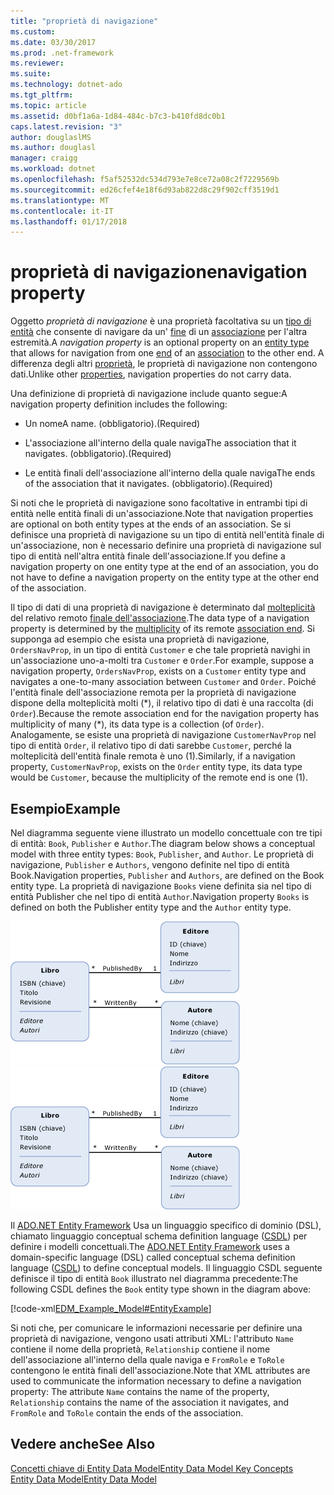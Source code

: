 ```yaml
---
title: "proprietà di navigazione"
ms.custom: 
ms.date: 03/30/2017
ms.prod: .net-framework
ms.reviewer: 
ms.suite: 
ms.technology: dotnet-ado
ms.tgt_pltfrm: 
ms.topic: article
ms.assetid: d0bf1a6a-1d84-484c-b7c3-b410fd8dc0b1
caps.latest.revision: "3"
author: douglaslMS
ms.author: douglasl
manager: craigg
ms.workload: dotnet
ms.openlocfilehash: f5af52532dc534d793e7e8ce72a08c2f7229569b
ms.sourcegitcommit: ed26cfef4e18f6d93ab822d8c29f902cff3519d1
ms.translationtype: MT
ms.contentlocale: it-IT
ms.lasthandoff: 01/17/2018
---
```

# <a name="navigation-property"></a><span data-ttu-id="78224-102">proprietà di navigazione</span><span class="sxs-lookup"><span data-stu-id="78224-102">navigation property</span></span>
<span data-ttu-id="78224-103">Oggetto *proprietà di navigazione* è una proprietà facoltativa su un [tipo di entità](../../../../docs/framework/data/adonet/entity-type.md) che consente di navigare da un' [fine](../../../../docs/framework/data/adonet/association-end.md) di un [associazione](../../../../docs/framework/data/adonet/association-type.md) per l'altra estremità.</span><span class="sxs-lookup"><span data-stu-id="78224-103">A *navigation property* is an optional property on an [entity type](../../../../docs/framework/data/adonet/entity-type.md) that allows for navigation from one [end](../../../../docs/framework/data/adonet/association-end.md) of an [association](../../../../docs/framework/data/adonet/association-type.md) to the other end.</span></span> <span data-ttu-id="78224-104">A differenza degli altri [proprietà](../../../../docs/framework/data/adonet/property.md), le proprietà di navigazione non contengono dati.</span><span class="sxs-lookup"><span data-stu-id="78224-104">Unlike other [properties](../../../../docs/framework/data/adonet/property.md), navigation properties do not carry data.</span></span>  
  
 <span data-ttu-id="78224-105">Una definizione di proprietà di navigazione include quanto segue:</span><span class="sxs-lookup"><span data-stu-id="78224-105">A navigation property definition includes the following:</span></span>  
  
-   <span data-ttu-id="78224-106">Un nome</span><span class="sxs-lookup"><span data-stu-id="78224-106">A name.</span></span> <span data-ttu-id="78224-107">(obbligatorio).</span><span class="sxs-lookup"><span data-stu-id="78224-107">(Required)</span></span>  
  
-   <span data-ttu-id="78224-108">L'associazione all'interno della quale naviga</span><span class="sxs-lookup"><span data-stu-id="78224-108">The association that it navigates.</span></span> <span data-ttu-id="78224-109">(obbligatorio).</span><span class="sxs-lookup"><span data-stu-id="78224-109">(Required)</span></span>  
  
-   <span data-ttu-id="78224-110">Le entità finali dell'associazione all'interno della quale naviga</span><span class="sxs-lookup"><span data-stu-id="78224-110">The ends of the association that it navigates.</span></span> <span data-ttu-id="78224-111">(obbligatorio).</span><span class="sxs-lookup"><span data-stu-id="78224-111">(Required)</span></span>  
  
 <span data-ttu-id="78224-112">Si noti che le proprietà di navigazione sono facoltative in entrambi tipi di entità nelle entità finali di un'associazione.</span><span class="sxs-lookup"><span data-stu-id="78224-112">Note that navigation properties are optional on both entity types at the ends of an association.</span></span> <span data-ttu-id="78224-113">Se si definisce una proprietà di navigazione su un tipo di entità nell'entità finale di un'associazione, non è necessario definire una proprietà di navigazione sul tipo di entità nell'altra entità finale dell'associazione.</span><span class="sxs-lookup"><span data-stu-id="78224-113">If you define a navigation property on one entity type at the end of an association, you do not have to define a navigation property on the entity type at the other end of the association.</span></span>  
  
 <span data-ttu-id="78224-114">Il tipo di dati di una proprietà di navigazione è determinato dal [molteplicità](../../../../docs/framework/data/adonet/association-end-multiplicity.md) del relativo remoto [finale dell'associazione](../../../../docs/framework/data/adonet/association-end.md).</span><span class="sxs-lookup"><span data-stu-id="78224-114">The data type of a navigation property is determined by the [multiplicity](../../../../docs/framework/data/adonet/association-end-multiplicity.md) of its remote [association end](../../../../docs/framework/data/adonet/association-end.md).</span></span> <span data-ttu-id="78224-115">Si supponga ad esempio che esista una proprietà di navigazione, `OrdersNavProp`, in un tipo di entità `Customer` e che tale proprietà navighi in un'associazione uno-a-molti tra `Customer` e `Order`.</span><span class="sxs-lookup"><span data-stu-id="78224-115">For example, suppose a navigation property, `OrdersNavProp`, exists on a `Customer` entity type and navigates a one-to-many association between `Customer` and `Order`.</span></span> <span data-ttu-id="78224-116">Poiché l'entità finale dell'associazione remota per la proprietà di navigazione dispone della molteplicità molti (\*), il relativo tipo di dati è una raccolta (di `Order`).</span><span class="sxs-lookup"><span data-stu-id="78224-116">Because the remote association end for the navigation property has multiplicity of many (\*), its data type is a collection (of `Order`).</span></span> <span data-ttu-id="78224-117">Analogamente, se esiste una proprietà di navigazione `CustomerNavProp` nel tipo di entità `Order`, il relativo tipo di dati sarebbe `Customer`, perché la molteplicità dell'entità finale remota è uno (1).</span><span class="sxs-lookup"><span data-stu-id="78224-117">Similarly, if a navigation property, `CustomerNavProp`, exists on the `Order` entity type, its data type would be `Customer`, because the multiplicity of the remote end is one (1).</span></span>  
  
## <a name="example"></a><span data-ttu-id="78224-118">Esempio</span><span class="sxs-lookup"><span data-stu-id="78224-118">Example</span></span>  
 <span data-ttu-id="78224-119">Nel diagramma seguente viene illustrato un modello concettuale con tre tipi di entità: `Book`, `Publisher` e `Author`.</span><span class="sxs-lookup"><span data-stu-id="78224-119">The diagram below shows a conceptual model with three entity types: `Book`, `Publisher`, and `Author`.</span></span> <span data-ttu-id="78224-120">Le proprietà di navigazione, `Publisher` e `Authors`, vengono definite nel tipo di entità Book.</span><span class="sxs-lookup"><span data-stu-id="78224-120">Navigation properties, `Publisher` and `Authors`, are defined on the Book entity type.</span></span> <span data-ttu-id="78224-121">La proprietà di navigazione `Books` viene definita sia nel tipo di entità Publisher che nel tipo di entità `Author`.</span><span class="sxs-lookup"><span data-stu-id="78224-121">Navigation property `Books` is defined on both the Publisher entity type and the `Author` entity type.</span></span>  
  
 <span data-ttu-id="78224-122">![Modello con le proprietà di navigazione](../../../../docs/framework/data/adonet/media/modelwithnavprops.gif "ModelWithNavProps")</span><span class="sxs-lookup"><span data-stu-id="78224-122">![Model with Navigation Properties](../../../../docs/framework/data/adonet/media/modelwithnavprops.gif "ModelWithNavProps")</span></span>  
  
 <span data-ttu-id="78224-123">Il [ADO.NET Entity Framework](../../../../docs/framework/data/adonet/ef/index.md) Usa un linguaggio specifico di dominio (DSL), chiamato linguaggio conceptual schema definition language ([CSDL](../../../../docs/framework/data/adonet/ef/language-reference/csdl-specification.md)) per definire i modelli concettuali.</span><span class="sxs-lookup"><span data-stu-id="78224-123">The [ADO.NET Entity Framework](../../../../docs/framework/data/adonet/ef/index.md) uses a domain-specific language (DSL) called conceptual schema definition language ([CSDL](../../../../docs/framework/data/adonet/ef/language-reference/csdl-specification.md)) to define conceptual models.</span></span> <span data-ttu-id="78224-124">Il linguaggio CSDL seguente definisce il tipo di entità `Book` illustrato nel diagramma precedente:</span><span class="sxs-lookup"><span data-stu-id="78224-124">The following CSDL defines the `Book` entity type shown in the diagram above:</span></span>  
  
 [!code-xml[EDM_Example_Model#EntityExample](../../../../samples/snippets/xml/VS_Snippets_Data/edm_example_model/xml/books.edmx#entityexample)]  
  
 <span data-ttu-id="78224-125">Si noti che, per comunicare le informazioni necessarie per definire una proprietà di navigazione, vengono usati attributi XML: l'attributo `Name` contiene il nome della proprietà, `Relationship` contiene il nome dell'associazione all'interno della quale naviga e `FromRole` e `ToRole` contengono le entità finali dell'associazione.</span><span class="sxs-lookup"><span data-stu-id="78224-125">Note that XML attributes are used to communicate the information necessary to define a navigation property: The attribute `Name` contains the name of the property, `Relationship` contains the name of the association it navigates, and `FromRole` and `ToRole` contain the ends of the association.</span></span>  
  
## <a name="see-also"></a><span data-ttu-id="78224-126">Vedere anche</span><span class="sxs-lookup"><span data-stu-id="78224-126">See Also</span></span>  
 [<span data-ttu-id="78224-127">Concetti chiave di Entity Data Model</span><span class="sxs-lookup"><span data-stu-id="78224-127">Entity Data Model Key Concepts</span></span>](../../../../docs/framework/data/adonet/entity-data-model-key-concepts.md)  
 [<span data-ttu-id="78224-128">Entity Data Model</span><span class="sxs-lookup"><span data-stu-id="78224-128">Entity Data Model</span></span>](../../../../docs/framework/data/adonet/entity-data-model.md)
